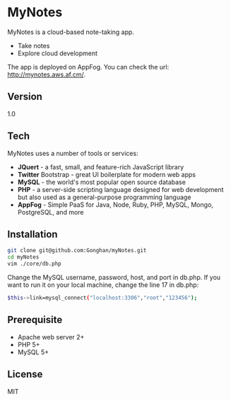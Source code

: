 MyNotes
=========

MyNotes is a cloud-based note-taking app.

  - Take notes
  - Explore cloud development

The app is deployed on AppFog. You can check the url: http://mynotes.aws.af.cm/.

Version
----

1.0

Tech
-----------

MyNotes uses a number of tools or services:

* **JQuert** - a fast, small, and feature-rich JavaScript library
* **Twitter** Bootstrap - great UI boilerplate for modern web apps
* **MySQL** - the world's most popular open source database
* **PHP** - a server-side scripting language designed for web development but also used as a general-purpose programming language
* **AppFog** - Simple PaaS for Java, Node, Ruby, PHP, MySQL, Mongo, PostgreSQL, and more

Installation
--------------

```sh
git clone git@github.com:Gonghan/myNotes.git
cd myNotes
vim ./core/db.php
```
Change the MySQL username, password, host, and port in db.php.
If you want to run it on your local machine, change the line 17 in db.php:

```sh
$this->link=mysql_connect("localhost:3306","root","123456");
```

Prerequisite
----
* Apache web server 2+
* PHP 5+
* MySQL 5+

License
----

MIT
